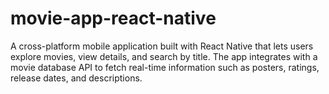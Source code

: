 # movie-app-react-native
A cross-platform mobile application built with React Native that lets users explore movies, view details, and search by title. The app integrates with a movie database API to fetch real-time information such as posters, ratings, release dates, and descriptions.
